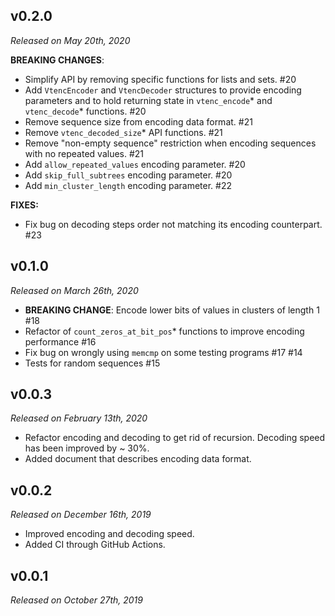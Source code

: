 v0.2.0
------
*Released on May 20th, 2020*

**BREAKING CHANGES**:
* Simplify API by removing specific functions for lists and sets. #20
* Add `VtencEncoder` and `VtencDecoder` structures to provide encoding parameters and to hold returning state in `vtenc_encode`* and `vtenc_decode`* functions. #20
* Remove sequence size from encoding data format. #21
* Remove `vtenc_decoded_size`* API functions. #21
* Remove "non-empty sequence" restriction when encoding sequences with no repeated values. #21
* Add `allow_repeated_values` encoding parameter. #20
* Add `skip_full_subtrees` encoding parameter. #20
* Add `min_cluster_length` encoding parameter. #22

**FIXES:**
* Fix bug on decoding steps order not matching its encoding counterpart. #23

v0.1.0
------
*Released on March 26th, 2020*
* **BREAKING CHANGE**: Encode lower bits of values in clusters of length 1 #18
* Refactor of `count_zeros_at_bit_pos`* functions to improve encoding performance #16
* Fix bug on wrongly using `memcmp` on some testing programs #17 #14
* Tests for random sequences #15

v0.0.3
------
*Released on February 13th, 2020*
* Refactor encoding and decoding to get rid of recursion. Decoding speed has been improved by ~ 30%.
* Added document that describes encoding data format.

v0.0.2
------
*Released on December 16th, 2019*
* Improved encoding and decoding speed.
* Added CI through GitHub Actions.

v0.0.1
------
*Released on October 27th, 2019*
